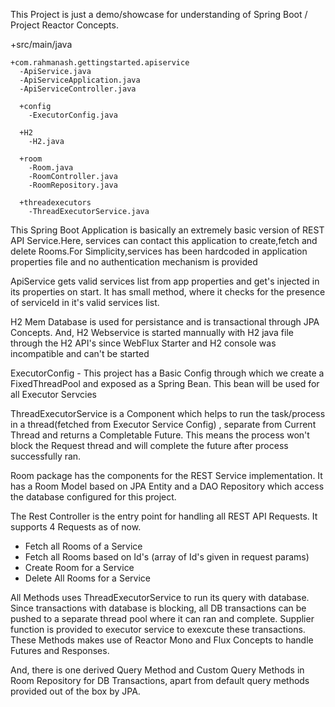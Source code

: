 This Project is just a demo/showcase for understanding of Spring Boot / Project Reactor  Concepts.

+src/main/java

    +com.rahmanash.gettingstarted.apiservice
      -ApiService.java
      -ApiServiceApplication.java
      -ApiServiceController.java
      
      +config
        -ExecutorConfig.java
       
      +H2
        -H2.java
        
      +room
        -Room.java
        -RoomController.java
        -RoomRepository.java
        
      +threadexecutors
        -ThreadExecutorService.java
        
        
This Spring Boot Application is basically an extremely basic version of REST API Service.Here, services can contact this application to create,fetch and delete Rooms.For Simplicity,services has been hardcoded in application properties file and no authentication mechanism is provided

ApiService gets valid services list from app properties and get's injected in its properties on start. It has small method, where it checks for the presence of serviceId in it's valid services list.

H2 Mem Database is used for persistance and is transactional through JPA Concepts. And, H2 Webservice is started mannually  with H2 java file through the H2 API's since WebFlux Starter and H2 console was incompatible and can't be started

ExecutorConfig - This project has a Basic Config through which we create a FixedThreadPool and exposed as a Spring Bean. This bean will be used for all Executor Servcies

ThreadExecutorService is a Component  which  helps to run the task/process in a thread(fetched from Executor Service Config) , separate from Current Thread and returns a Completable Future. This means the process won't block the Request thread and will complete the future after process successfully ran.

Room package has the components for the REST Service implementation. It has a Room Model based on JPA Entity and a DAO Repository which access the database configured for this project. 

The Rest Controller is the entry point for handling all REST API Requests. It supports 4 Requests as of now.
  - Fetch all Rooms of a Service
  - Fetch all Rooms based on Id's (array of Id's given in request params)
  - Create Room for a Service
  - Delete All Rooms for a Service

All Methods uses ThreadExecutorService to run its query with database. Since transactions with database is blocking, all DB transactions can be pushed to a separate thread pool where it can ran and complete. Supplier function is provided to executor service to exexcute these transactions. These Methods makes use of Reactor Mono and Flux Concepts to handle Futures and Responses.

And, there is one derived Query Method and Custom Query Methods in Room Repository for DB Transactions, apart from default query methods provided out of the box by JPA.

